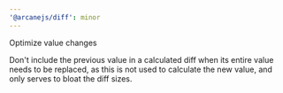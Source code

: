 ```yaml
---
'@arcanejs/diff': minor
---
```


Optimize value changes

Don't include the previous value in a calculated diff when its entire value
needs to be replaced, as this is not used to calculate the new value,
and only serves to bloat the diff sizes.
